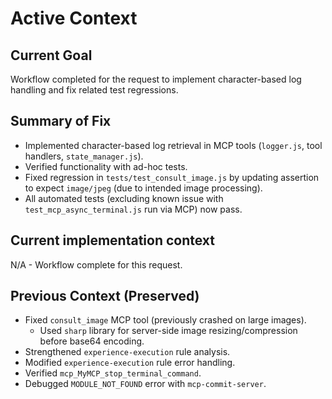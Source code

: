 # Active Context

## Current Goal
Workflow completed for the request to implement character-based log handling and fix related test regressions.

## Summary of Fix
- Implemented character-based log retrieval in MCP tools (`logger.js`, tool handlers, `state_manager.js`).
- Verified functionality with ad-hoc tests.
- Fixed regression in `tests/test_consult_image.js` by updating assertion to expect `image/jpeg` (due to intended image processing).
- All automated tests (excluding known issue with `test_mcp_async_terminal.js` run via MCP) now pass.

## Current implementation context
N/A - Workflow complete for this request.

## Previous Context (Preserved)
- Fixed `consult_image` MCP tool (previously crashed on large images).
    - Used `sharp` library for server-side image resizing/compression before base64 encoding.
- Strengthened `experience-execution` rule analysis.
- Modified `experience-execution` rule error handling.
- Verified `mcp_MyMCP_stop_terminal_command`.
- Debugged `MODULE_NOT_FOUND` error with `mcp-commit-server`.